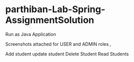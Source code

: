 # parthiban-Lab-Spring-AssignmentSolution

Run as Java Application

Screenshots attached for USER and ADMIN roles ,

Add student
update student
Delete Student
Read Students
